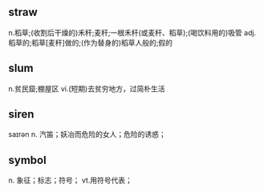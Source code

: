 ## straw 
n.稻草;(收割后干燥的)禾秆;麦秆;一根禾秆(或麦秆、稻草);(喝饮料用的)吸管
adj. 稻草的;稻草[麦秆]做的;(作为替身的)稻草人般的;假的

## slum 
n.贫民窟;棚屋区
vi.(短期)去贫穷地方，过简朴生活

## siren
saɪrən
n. 汽笛；妖冶而危险的女人；危险的诱惑；

## symbol
n. 象征；标志；符号；
vt.用符号代表；
